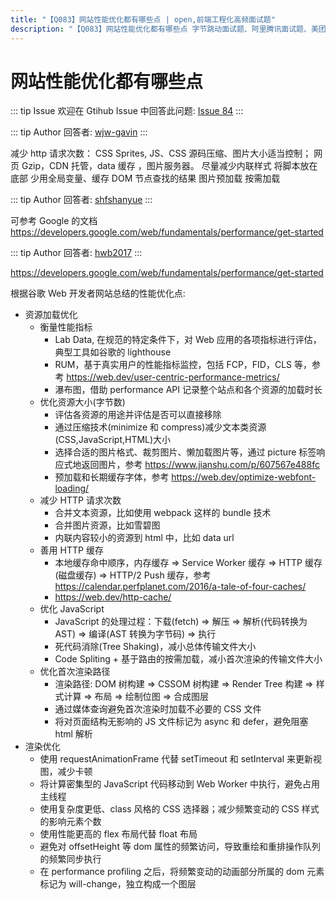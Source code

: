 ```yaml
---
title: "【Q083】网站性能优化都有哪些点 | open,前端工程化高频面试题"
description: "【Q083】网站性能优化都有哪些点 字节跳动面试题、阿里腾讯面试题、美团小米面试题。"
---
```


# 网站性能优化都有哪些点

::: tip Issue
欢迎在 Gtihub Issue 中回答此问题: [Issue 84](https://github.com/shfshanyue/Daily-Question/issues/84)
:::

::: tip Author
回答者: [wjw-gavin](https://github.com/wjw-gavin)
:::

减少 http 请求次数：
CSS Sprites, JS、CSS 源码压缩、图片大小适当控制；
网页 Gzip，CDN 托管，data 缓存 ，图片服务器。
尽量减少内联样式
将脚本放在底部
少用全局变量、缓存 DOM 节点查找的结果
图片预加载
按需加载

::: tip Author
回答者: [shfshanyue](https://github.com/shfshanyue)
:::

可参考 Google 的文档 <https://developers.google.com/web/fundamentals/performance/get-started>

::: tip Author
回答者: [hwb2017](https://github.com/hwb2017)
:::

https://developers.google.com/web/fundamentals/performance/get-started

根据谷歌 Web 开发者网站总结的性能优化点:

- 资源加载优化
  - 衡量性能指标
    - Lab Data, 在规范的特定条件下，对 Web 应用的各项指标进行评估，典型工具如谷歌的 lighthouse
    - RUM，基于真实用户的性能指标监控，包括 FCP，FID，CLS 等，参考 https://web.dev/user-centric-performance-metrics/
    - 瀑布图，借助 performance API 记录整个站点和各个资源的加载时长
  - 优化资源大小(字节数)
    - 评估各资源的用途并评估是否可以直接移除
    - 通过压缩技术(minimize 和 compress)减少文本类资源(CSS,JavaScript,HTML)大小
    - 选择合适的图片格式、裁剪图片、懒加载图片等，通过 picture 标签响应式地返回图片，参考 https://www.jianshu.com/p/607567e488fc
    - 预加载和长期缓存字体，参考 https://web.dev/optimize-webfont-loading/
  - 减少 HTTP 请求次数
    - 合并文本资源，比如使用 webpack 这样的 bundle 技术
    - 合并图片资源，比如雪碧图
    - 内联内容较小的资源到 html 中，比如 data url
  - 善用 HTTP 缓存
    - 本地缓存命中顺序，内存缓存 => Service Worker 缓存 => HTTP 缓存(磁盘缓存) => HTTP/2 Push 缓存，参考 https://calendar.perfplanet.com/2016/a-tale-of-four-caches/
    - https://web.dev/http-cache/
  - 优化 JavaScript
    - JavaScript 的处理过程：下载(fetch) => 解压 => 解析(代码转换为 AST) => 编译(AST 转换为字节码) => 执行
    - 死代码消除(Tree Shaking)，减小总体传输文件大小
    - Code Spliting + 基于路由的按需加载，减小首次渲染的传输文件大小
  - 优化首次渲染路径
    - 渲染路径: DOM 树构建 => CSSOM 树构建 => Render Tree 构建 => 样式计算 => 布局 => 绘制位图 => 合成图层
    - 通过媒体查询避免首次渲染时加载不必要的 CSS 文件
    - 将对页面结构无影响的 JS 文件标记为 async 和 defer，避免阻塞 html 解析
- 渲染优化
  - 使用 requestAnimationFrame 代替 setTimeout 和 setInterval 来更新视图，减少卡顿
  - 将计算密集型的 JavaScript 代码移动到 Web Worker 中执行，避免占用主线程
  - 使用复杂度更低、class 风格的 CSS 选择器；减少频繁变动的 CSS 样式的影响元素个数
  - 使用性能更高的 flex 布局代替 float 布局
  - 避免对 offsetHeight 等 dom 属性的频繁访问，导致重绘和重排操作队列的频繁同步执行
  - 在 performance profiling 之后，将频繁变动的动画部分所属的 dom 元素标记为 will-change，独立构成一个图层
